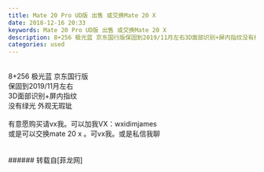 ```yaml
---
title: Mate 20 Pro UD版 出售 或交换Mate 20 X
date: 2018-12-16 20:33
keywords: Mate 20 Pro UD版 出售 或交换Mate 20 X
description: 8+256 极光蓝 京东国行版保固到2019/11月左右3D面部识别+屏内指纹没有绿光 外观无瑕玼有意愿购买请vx我。可以加我VX：wxidimjames或是可以交换mate 20 x 。可vx我。或是私信我聊
categories: used
---
```

<td class="t_f" id="postmessage_2507386">

<br/>
8+256 极光蓝 京东国行版<br/>
保固到2019/11月左右<br/>
3D面部识别+屏内指纹<br/>
没有绿光 外观无瑕玼<br/>
<br/>
有意愿购买请vx我。可以加我VX：wxidimjames<br/>
或是可以交换mate 20 x 。可vx我。或是私信我聊<br/>
<br/>
<br/>
</td>
###### 转载自[菲龙网]